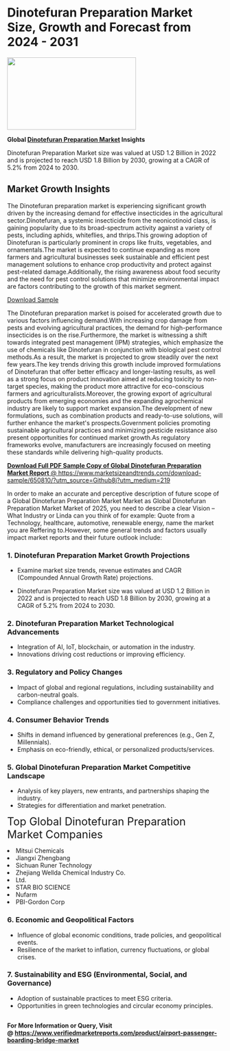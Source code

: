 <H1>Dinotefuran Preparation Market Size, Growth and Forecast from 2024 - 2031</H1><img class="aligncenter size-medium wp-image-584254" src="https://thirdeyenews.in/wp-content/uploads/2024/09/Global-Market-Research-300x168.jpeg" alt="" width="300" height="168" /><p><strong>Global&nbsp;<a href="https://www.marketsizeandtrends.com/download-sample/650810/?utm_source=Github8j?utm_medium=219">Dinotefuran Preparation Market</a> Insights</strong></p><p>Dinotefuran Preparation Market size was valued at USD 1.2 Billion in 2022 and is projected to reach USD 1.8 Billion by 2030, growing at a CAGR of 5.2% from 2024 to 2030.</p><p><h2>Market Growth Insights</h2> <p>The Dinotefuran preparation market is experiencing significant growth driven by the increasing demand for effective insecticides in the agricultural sector.Dinotefuran, a systemic insecticide from the neonicotinoid class, is gaining popularity due to its broad-spectrum activity against a variety of pests, including aphids, whiteflies, and thrips.This growing adoption of Dinotefuran is particularly prominent in crops like fruits, vegetables, and ornamentals.The market is expected to continue expanding as more farmers and agricultural businesses seek sustainable and efficient pest management solutions to enhance crop productivity and protect against pest-related damage.Additionally, the rising awareness about food security and the need for pest control solutions that minimize environmental impact are factors contributing to the growth of this market segment.</p> <p><a href="#">Download Sample</a></p> <p>The Dinotefuran preparation market is poised for accelerated growth due to various factors influencing demand.With increasing crop damage from pests and evolving agricultural practices, the demand for high-performance insecticides is on the rise.Furthermore, the market is witnessing a shift towards integrated pest management (IPM) strategies, which emphasize the use of chemicals like Dinotefuran in conjunction with biological pest control methods.As a result, the market is projected to grow steadily over the next few years.The key trends driving this growth include improved formulations of Dinotefuran that offer better efficacy and longer-lasting results, as well as a strong focus on product innovation aimed at reducing toxicity to non-target species, making the product more attractive for eco-conscious farmers and agriculturalists.Moreover, the growing export of agricultural products from emerging economies and the expanding agrochemical industry are likely to support market expansion.The development of new formulations, such as combination products and ready-to-use solutions, will further enhance the market's prospects.Government policies promoting sustainable agricultural practices and minimizing pesticide resistance also present opportunities for continued market growth.As regulatory frameworks evolve, manufacturers are increasingly focused on meeting these standards while delivering high-quality products.<p><a href="#"></p><p><span class=""><strong>Download Full PDF Sample Copy of Global Dinotefuran Preparation Market Report</strong> @ <a href="https://www.marketsizeandtrends.com/download-sample/650810/?utm_source=Github8j?utm_medium=219" target="_blank">https://www.marketsizeandtrends.com/download-sample/650810/?utm_source=Github8j?utm_medium=219</a></span></p><p>In order to make an accurate and perceptive description of future scope of a Global&nbsp;Dinotefuran Preparation Market Market as Global&nbsp;Dinotefuran Preparation Market Market of 2025, you need to describe a clear Vision &ndash; What Industry or Linda can you think of for example: Quote from a Technology, healthcare, automotive, renewable energy, name the market you are Reffering to.However, some general trends and factors usually impact market reports and their future outlook include:</p><h3>1.&nbsp;<strong>Dinotefuran Preparation Market Growth Projections</strong></h3><ul><li>Examine market size trends, revenue estimates and CAGR (Compounded Annual Growth Rate) projections.</li><li><p>Dinotefuran Preparation Market size was valued at USD 1.2 Billion in 2022 and is projected to reach USD 1.8 Billion by 2030, growing at a CAGR of 5.2% from 2024 to 2030.</p></li></ul><h3>2.&nbsp;<strong>Dinotefuran Preparation Market Technological Advancements</strong></h3><ul><li>Integration of AI, IoT, blockchain, or automation in the industry.</li><li>Innovations driving cost reductions or improving efficiency.</li></ul><h3>3.&nbsp;<strong>Regulatory and Policy Changes</strong></h3><ul><li>Impact of global and regional regulations, including sustainability and carbon-neutral goals.</li><li>Compliance challenges and opportunities tied to government initiatives.</li></ul><h3>4.&nbsp;<strong>Consumer Behavior Trends</strong></h3><ul><li>Shifts in demand influenced by generational preferences (e.g., Gen Z, Millennials).</li><li>Emphasis on eco-friendly, ethical, or personalized products/services.</li></ul><h3>5.&nbsp;<strong>Global Dinotefuran Preparation Market Competitive Landscape</strong></h3><ul><li>Analysis of key players, new entrants, and partnerships shaping the industry.</li><li>Strategies for differentiation and market penetration.</li></ul><p data-pm-slice="1 1 []"><span style="color: inherit; font-family: inherit; font-size: 25px;">Top Global Dinotefuran Preparation Market Companies</span></p><div class="" data-test-id=""><p><li>Mitsui Chemicals</li><li> Jiangxi Zhengbang</li><li> Sichuan Runer Technology</li><li> Zhejiang Wellda Chemical Industry Co.</li><li> Ltd.</li><li> STAR BIO SCIENCE</li><li> Nufarm</li><li> PBI-Gordon Corp</li></p></div><h3>6.&nbsp;<strong>Economic and Geopolitical Factors</strong></h3><ul><li>Influence of global economic conditions, trade policies, and geopolitical events.</li><li>Resilience of the market to inflation, currency fluctuations, or global crises.</li></ul><h3>7.&nbsp;<strong>Sustainability and ESG (Environmental, Social, and Governance)</strong></h3><ul><li>Adoption of sustainable practices to meet ESG criteria.</li><li>Opportunities in green technologies and circular economy principles.</li></ul><h2><strong style="font-size: 14px;">For More Information or Query, Visit @&nbsp;</strong><a style="background-color: #ffffff; font-size: 14px;" href="https://www.marketsizeandtrends.com/report/dinotefuran-preparation-market/" target="_blank">https://www.verifiedmarketreports.com/product/airport-passenger-boarding-bridge-market</a></h2>